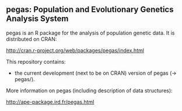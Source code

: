 ## pegas: Population and Evolutionary Genetics Analysis System

pegas is an R package for the analysis of population genetic data. It is distributed on CRAN:

http://cran.r-project.org/web/packages/pegas/index.html

This repository contains:
- the current development (next to be on CRAN) version of pegas (-> pegas/).

More information on pegas (including description of data structures):

http://ape-package.ird.fr/pegas.html

